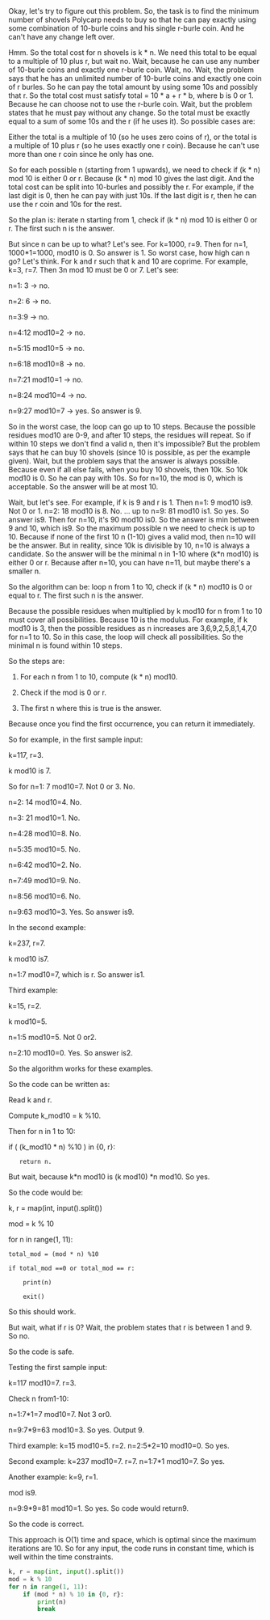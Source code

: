 <think>
Okay, let's try to figure out this problem. So, the task is to find the minimum number of shovels Polycarp needs to buy so that he can pay exactly using some combination of 10-burle coins and his single r-burle coin. And he can't have any change left over. 

Hmm. So the total cost for n shovels is k * n. We need this total to be equal to a multiple of 10 plus r, but wait no. Wait, because he can use any number of 10-burle coins and exactly one r-burle coin. Wait, no. Wait, the problem says that he has an unlimited number of 10-burle coins and exactly one coin of r burles. So he can pay the total amount by using some 10s and possibly that r. So the total cost must satisfy total = 10 * a + r * b, where b is 0 or 1. Because he can choose not to use the r-burle coin. Wait, but the problem states that he must pay without any change. So the total must be exactly equal to a sum of some 10s and the r (if he uses it). So possible cases are:

Either the total is a multiple of 10 (so he uses zero coins of r), or the total is a multiple of 10 plus r (so he uses exactly one r coin). Because he can't use more than one r coin since he only has one. 

So for each possible n (starting from 1 upwards), we need to check if (k * n) mod 10 is either 0 or r. Because (k * n) mod 10 gives the last digit. And the total cost can be split into 10-burles and possibly the r. For example, if the last digit is 0, then he can pay with just 10s. If the last digit is r, then he can use the r coin and 10s for the rest.

So the plan is: iterate n starting from 1, check if (k * n) mod 10 is either 0 or r. The first such n is the answer.

But since n can be up to what? Let's see. For k=1000, r=9. Then for n=1, 1000*1=1000, mod10 is 0. So answer is 1. So worst case, how high can n go? Let's think. For k and r such that k and 10 are coprime. For example, k=3, r=7. Then 3n mod 10 must be 0 or 7. Let's see:

n=1: 3 → no.

n=2: 6 → no.

n=3:9 → no.

n=4:12 mod10=2 → no.

n=5:15 mod10=5 → no.

n=6:18 mod10=8 → no.

n=7:21 mod10=1 → no.

n=8:24 mod10=4 → no.

n=9:27 mod10=7 → yes. So answer is 9.

So in the worst case, the loop can go up to 10 steps. Because the possible residues mod10 are 0-9, and after 10 steps, the residues will repeat. So if within 10 steps we don't find a valid n, then it's impossible? But the problem says that he can buy 10 shovels (since 10 is possible, as per the example given). Wait, but the problem says that the answer is always possible. Because even if all else fails, when you buy 10 shovels, then 10k. So 10k mod10 is 0. So he can pay with 10s. So for n=10, the mod is 0, which is acceptable. So the answer will be at most 10.

Wait, but let's see. For example, if k is 9 and r is 1. Then n=1: 9 mod10 is9. Not 0 or 1. n=2: 18 mod10 is 8. No. ... up to n=9: 81 mod10 is1. So yes. So answer is9. Then for n=10, it's 90 mod10 is0. So the answer is min between 9 and 10, which is9. So the maximum possible n we need to check is up to 10. Because if none of the first 10 n (1-10) gives a valid mod, then n=10 will be the answer. But in reality, since 10k is divisible by 10, n=10 is always a candidate. So the answer will be the minimal n in 1-10 where (k*n mod10) is either 0 or r. Because after n=10, you can have n=11, but maybe there's a smaller n.

So the algorithm can be: loop n from 1 to 10, check if (k * n) mod10 is 0 or equal to r. The first such n is the answer.

Because the possible residues when multiplied by k mod10 for n from 1 to 10 must cover all possibilities. Because 10 is the modulus. For example, if k mod10 is 3, then the possible residues as n increases are 3,6,9,2,5,8,1,4,7,0 for n=1 to 10. So in this case, the loop will check all possibilities. So the minimal n is found within 10 steps.

So the steps are:

1. For each n from 1 to 10, compute (k * n) mod10.

2. Check if the mod is 0 or r.

3. The first n where this is true is the answer.

Because once you find the first occurrence, you can return it immediately.

So for example, in the first sample input:

k=117, r=3.

k mod10 is 7.

So for n=1: 7 mod10=7. Not 0 or 3. No.

n=2: 14 mod10=4. No.

n=3: 21 mod10=1. No.

n=4:28 mod10=8. No.

n=5:35 mod10=5. No.

n=6:42 mod10=2. No.

n=7:49 mod10=9. No.

n=8:56 mod10=6. No.

n=9:63 mod10=3. Yes. So answer is9.

In the second example:

k=237, r=7.

k mod10 is7.

n=1:7 mod10=7, which is r. So answer is1.

Third example:

k=15, r=2.

k mod10=5.

n=1:5 mod10=5. Not 0 or2.

n=2:10 mod10=0. Yes. So answer is2.

So the algorithm works for these examples.

So the code can be written as:

Read k and r.

Compute k_mod10 = k %10.

Then for n in 1 to 10:

   if ( (k_mod10 * n) %10 ) in {0, r}:

       return n.

But wait, because k*n mod10 is (k mod10) *n mod10. So yes.

So the code would be:

k, r = map(int, input().split())

mod = k % 10

for n in range(1, 11):

    total_mod = (mod * n) %10

    if total_mod ==0 or total_mod == r:

        print(n)

        exit()

So this should work.

But wait, what if r is 0? Wait, the problem states that r is between 1 and 9. So no.

So the code is safe.

Testing the first sample input:

k=117 mod10=7. r=3.

Check n from1-10:

n=1:7*1=7 mod10=7. Not 3 or0.

n=9:7*9=63 mod10=3. So yes. Output 9.

Third example: k=15 mod10=5. r=2. n=2:5*2=10 mod10=0. So yes.

Second example: k=237 mod10=7. r=7. n=1:7*1 mod10=7. So yes.

Another example: k=9, r=1.

mod is9.

n=9:9*9=81 mod10=1. So yes. So code would return9.

So the code is correct.

This approach is O(1) time and space, which is optimal since the maximum iterations are 10. So for any input, the code runs in constant time, which is well within the time constraints.
</think>

```python
k, r = map(int, input().split())
mod = k % 10
for n in range(1, 11):
    if (mod * n) % 10 in {0, r}:
        print(n)
        break
```